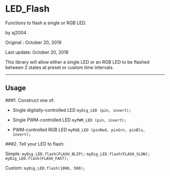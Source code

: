 # LED_Flash
Functions to flash a single or RGB LED.

by aj2004

Original   : October 20, 2019

Last update: October 20, 2019

This library will allow either a single LED or an RGB LED to be flashed between 2 states at preset or custom time intervals.

------
## Usage

###1. Construct one of:

 - Single digitally-controlled LED
`myDig_LED (pin, invert);`

 - Single PWM-controlled LED
`myPWM_LED (pin, invert);`

 - PWM-controlled RGB LED
`myRGB_LED (pinRed, pinGrn, pinBlu, invert);`

###2. Tell your LED to flash:

Simple:
`myDig_LED.flash(FLASH_BLIP);`
`myDig_LED.flash(FLASH_SLOW);`
`myDig_LED.flash(FLASH_FAST);`

Custom:
`myDig_LED.flash(1000, 500);`
